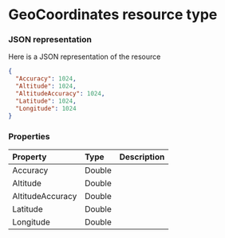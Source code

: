 # GeoCoordinates resource type



### JSON representation

Here is a JSON representation of the resource

<!-- {
  "blockType": "resource",
  "optionalProperties": [

  ],
  "@odata.type": "microsoft.graph.geocoordinates"
}-->

```json
{
  "Accuracy": 1024,
  "Altitude": 1024,
  "AltitudeAccuracy": 1024,
  "Latitude": 1024,
  "Longitude": 1024
}

```
### Properties
| Property	   | Type	|Description|
|:---------------|:--------|:----------|
|Accuracy|Double||
|Altitude|Double||
|AltitudeAccuracy|Double||
|Latitude|Double||
|Longitude|Double||

<!-- uuid: f30eaf89-8dbc-46bb-9488-09d4e2f50437
2015-10-19 09:02:17 UTC -->
<!-- {
  "type": "#page.annotation",
  "description": "GeoCoordinates resource",
  "keywords": "",
  "section": "documentation",
  "tocPath": ""
}-->